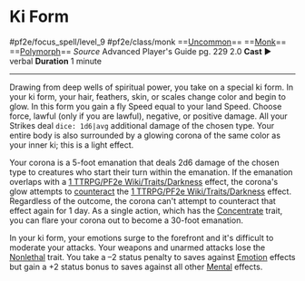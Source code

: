 # Ki Form
#pf2e/focus_spell/level_9 #pf2e/class/monk
==[Uncommon](Uncommon.md)== ==[Monk](Monk.md)== ==[Polymorph](Polymorph.md)==
*Source* Advanced Player's Guide pg. 229 2.0
**Cast** ► verbal
**Duration** 1 minute

---
Drawing from deep wells of spiritual power, you take on a special ki form. In your ki form, your hair, feathers, skin, or scales change color and begin to glow. In this form you gain a fly Speed equal to your land Speed. Choose force, lawful (only if you are lawful), negative, or positive damage. All your Strikes deal `dice: 1d6|avg` additional damage of the chosen type. Your entire body is also surrounded by a glowing corona of the same color as your inner ki; this is a light effect.

Your corona is a 5-foot emanation that deals 2d6 damage of the chosen type to creatures who start their turn within the emanation. If the emanation overlaps with a [1 TTRPG/PF2e Wiki/Traits/Darkness](1%20TTRPG/PF2e%20Wiki/Traits/Darkness) effect, the corona's glow attempts to [counteract](Counteracting.md) the [1 TTRPG/PF2e Wiki/Traits/Darkness](1%20TTRPG/PF2e%20Wiki/Traits/Darkness) effect. Regardless of the outcome, the corona can't attempt to counteract that effect again for 1 day. As a single action, which has the [Concentrate](Concentrate.md) trait, you can flare your corona out to become a 30-foot emanation.

In your ki form, your emotions surge to the forefront and it's difficult to moderate your attacks. Your weapons and unarmed attacks lose the [Nonlethal](Nonlethal.md) trait. You take a –2 status penalty to saves against [Emotion](Emotion.md) effects but gain a +2 status bonus to saves against all other [Mental](Mental.md) effects.